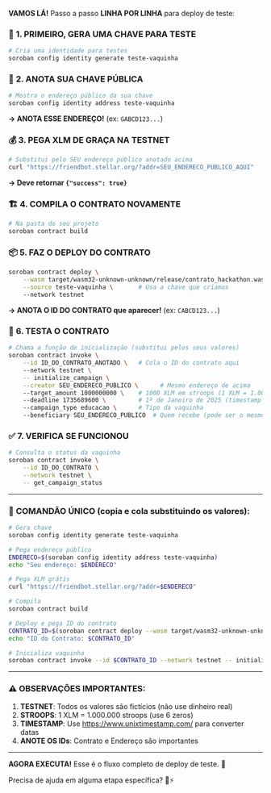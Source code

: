 **VAMOS LÁ!** Passo a passo **LINHA POR LINHA** para deploy de teste:

### 🚀 **1. PRIMEIRO, GERA UMA CHAVE PARA TESTE**
```bash
# Cria uma identidade para testes
soroban config identity generate teste-vaquinha
```

### 📝 **2. ANOTA SUA CHAVE PÚBLICA**
```bash
# Mostra o endereço público da sua chave
soroban config identity address teste-vaquinha
```
**→ ANOTA ESSE ENDEREÇO!** (ex: `GABCD123...`)

### 💰 **3. PEGA XLM DE GRAÇA NA TESTNET**
```bash
# Substitui pelo SEU endereço público anotado acima
curl "https://friendbot.stellar.org/?addr=SEU_ENDERECO_PUBLICO_AQUI"
```
**→ Deve retornar `{"success": true}`**

### 🏗️ **4. COMPILA O CONTRATO NOVAMENTE**
```bash
# Na pasta do seu projeto
soroban contract build
```

### 📦 **5. FAZ O DEPLOY DO CONTRATO**
```bash
soroban contract deploy \
    --wasm target/wasm32-unknown-unknown/release/contrato_hackathon.wasm \
    --source teste-vaquinha \       # Usa a chave que criamos
    --network testnet
```
**→ ANOTA O ID DO CONTRATO que aparecer!** (ex: `CABCD123...`)

### 🧪 **6. TESTA O CONTRATO**
```bash
# Chama a função de inicialização (substitui pelos seus valores)
soroban contract invoke \
    --id ID_DO_CONTRATO_ANOTADO \   # Cola o ID do contrato aqui
    --network testnet \
    -- initialize_campaign \
    --creator SEU_ENDERECO_PUBLICO \      # Mesmo endereço de acima
    --target_amount 1000000000 \    # 1000 XLM em stroops (1 XLM = 1.000.000 stroops)
    --deadline 1735689600 \         # 1º de Janeiro de 2025 (timestamp Unix)
    --campaign_type educacao \      # Tipo da vaquinha
    --beneficiary SEU_ENDERECO_PUBLICO  # Quem recebe (pode ser o mesmo)
```

### ✅ **7. VERIFICA SE FUNCIONOU**
```bash
# Consulta o status da vaquinha
soroban contract invoke \
    --id ID_DO_CONTRATO \
    --network testnet \
    -- get_campaign_status
```

---

### 🎯 **COMANDÃO ÚNICO (copia e cola substituindo os valores):**

```bash
# Gera chave
soroban config identity generate teste-vaquinha

# Pega endereço público
ENDERECO=$(soroban config identity address teste-vaquinha)
echo "Seu endereço: $ENDERECO"

# Pega XLM grátis
curl "https://friendbot.stellar.org/?addr=$ENDERECO"

# Compila
soroban contract build

# Deploy e pega ID do contrato
CONTRATO_ID=$(soroban contract deploy --wasm target/wasm32-unknown-unknown/release/contrato_hackathon.wasm --source teste-vaquinha --network testnet)
echo "ID do Contrato: $CONTRATO_ID"

# Inicializa vaquinha
soroban contract invoke --id $CONTRATO_ID --network testnet -- initialize_campaign --creator $ENDERECO --target_amount 1000000000 --deadline 1735689600 --campaign_type educacao --beneficiary $ENDERECO
```

---

### ⚠️ **OBSERVAÇÕES IMPORTANTES:**

1.  **TESTNET**: Todos os valores são fictícios (não use dinheiro real)
2.  **STROOPS**: 1 XLM = 1.000.000 stroops (use 6 zeros)
3.  **TIMESTAMP**: Use https://www.unixtimestamp.com/ para converter datas
4.  **ANOTE OS IDs**: Contrato e Endereço são importantes

---

**AGORA EXECUTA!** Esse é o fluxo completo de deploy de teste. 🚀

Precisa de ajuda em alguma etapa específica? 🦀⚡
